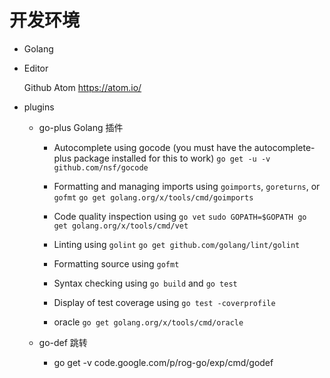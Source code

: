 
# 开发环境

* Golang

* Editor

    Github Atom https://atom.io/

* plugins

    + go-plus Golang 插件

        - Autocomplete using gocode (you must have the autocomplete-plus package installed for this to work)
            `go get -u -v github.com/nsf/gocode`

        - Formatting and managing imports using `goimports`, `goreturns`, or `gofmt`
            `go get golang.org/x/tools/cmd/goimports`

        - Code quality inspection using `go vet`
            `sudo GOPATH=$GOPATH go get golang.org/x/tools/cmd/vet`

        - Linting using `golint`
            `go get github.com/golang/lint/golint`

        - Formatting source using `gofmt`
        - Syntax checking using `go build` and `go test`
        - Display of test coverage using `go test -coverprofile`

        - oracle `go get golang.org/x/tools/cmd/oracle`

    + go-def 跳转

        - go get -v code.google.com/p/rog-go/exp/cmd/godef
